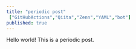 ```yaml
---
title: "periodic post"
 ["GitHubActions","Qiita","Zenn","YAML","bot"]
published: true
---
```

Hello world!
This is a periodic post.

